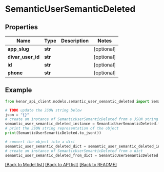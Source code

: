# SemanticUserSemanticDeleted


## Properties

Name | Type | Description | Notes
------------ | ------------- | ------------- | -------------
**app_slug** | **str** |  | [optional] 
**divar_user_id** | **str** |  | [optional] 
**id** | **str** |  | [optional] 
**phone** | **str** |  | [optional] 

## Example

```python
from kenar_api_client.models.semantic_user_semantic_deleted import SemanticUserSemanticDeleted

# TODO update the JSON string below
json = "{}"
# create an instance of SemanticUserSemanticDeleted from a JSON string
semantic_user_semantic_deleted_instance = SemanticUserSemanticDeleted.from_json(json)
# print the JSON string representation of the object
print(SemanticUserSemanticDeleted.to_json())

# convert the object into a dict
semantic_user_semantic_deleted_dict = semantic_user_semantic_deleted_instance.to_dict()
# create an instance of SemanticUserSemanticDeleted from a dict
semantic_user_semantic_deleted_from_dict = SemanticUserSemanticDeleted.from_dict(semantic_user_semantic_deleted_dict)
```
[[Back to Model list]](../README.md#documentation-for-models) [[Back to API list]](../README.md#documentation-for-api-endpoints) [[Back to README]](../README.md)


